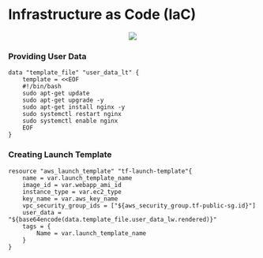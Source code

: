 # Infrastructure as Code (IaC)

<p align="center">
  <img src="https://user-images.githubusercontent.com/110366380/202722822-0361abdd-fcde-4be6-b0c4-ca945d88b7c8.png">
</p>


### Providing User Data

```
data "template_file" "user_data_lt" {
    template = <<EOF
    #!/bin/bash
    sudo apt-get update
    sudo apt-get upgrade -y
    sudo apt-get install nginx -y
    sudo systemctl restart nginx
    sudo systemctl enable nginx
    EOF
}
```

### Creating Launch Template
```
resource "aws_launch_template" "tf-launch-template"{
    name = var.launch_template_name
    image_id = var.webapp_ami_id
    instance_type = var.ec2_type
    key_name = var.aws_key_name
    vpc_security_group_ids = ["${aws_security_group.tf-public-sg.id}"]
    user_data = "${base64encode(data.template_file.user_data_lw.rendered)}"
    tags = {
        Name = var.launch_template_name
    }
}
```
